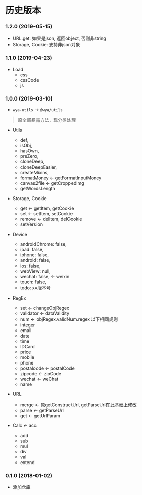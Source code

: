 # 历史版本
### 1.2.0 (2019-05-15)
- URL.get: 如果是json, 返回object, 否则非string
- Storage, Cookie: 支持非json对象


### 1.1.0 (2019-04-23)
- Load
	- css
	- cssCode 
	- js

### 1.0.0 (2019-03-10)
* `wya-utils` -> `@wya/utils`

> 原全部暴露方法，现分类处理

- Utils
	- def,
	- isObj,
	- hasOwn,
	- preZero,
	- cloneDeep,
	- cloneDeepEasier,
	- createMixins,
	- formatMoney <- getFormatInputMoney
	- canvas2file <- getCroppedImg
	- getWordsLength

- Storage, Cookie
	- get <- getItem, getCookie
	- set <- setItem, setCookie
	- remove <- delItem, delCookie
	- setVersion

- Device
	- androidChrome: false,
    - ipad: false,
    - iphone: false,
    - android: false,
    - ios: false,
    - webView: null,
    - wechat: false, <- weixin
    - touch: false,
    - ~~todo: xx版本号~~

- RegEx
	- set <- changeObjRegex
	- validator <- dataValidity
	- num <- objRegex.validNum.regex 以下相同规则
	- integer
	- email
	- date
	- time
	- IDCard
	- price
	- mobile
	- phone
	- postalcode <- postalCode
	- zipcode <- zipCode
	- wechat <- weChat
	- name

- URL
	- merge <- 原getConstructUrl, getParseUrl在此基础上修改
	- parse <- getParseUrl
	- get <- getUrlParam

- Calc <- acc
	- add
	- sub 
	- mul
	- div
	- val
	- extend

### 0.1.0 (2018-01-02)

* 添加仓库
